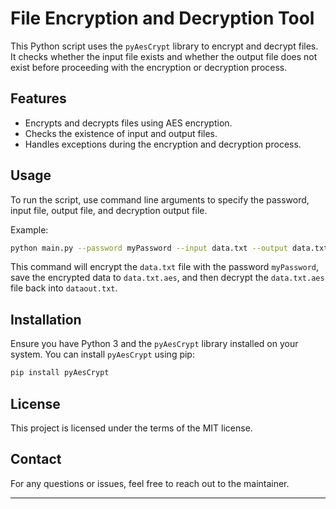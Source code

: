 # File Encryption and Decryption Tool

This Python script uses the `pyAesCrypt` library to encrypt and decrypt files. It checks whether the input file exists and whether the output file does not exist before proceeding with the encryption or decryption process.

## Features

- Encrypts and decrypts files using AES encryption.
- Checks the existence of input and output files.
- Handles exceptions during the encryption and decryption process.

## Usage

To run the script, use command line arguments to specify the password, input file, output file, and decryption output file.

Example:

```bash
python main.py --password myPassword --input data.txt --output data.txt.aes --decrypt_output dataout.txt
```

This command will encrypt the `data.txt` file with the password `myPassword`, save the encrypted data to `data.txt.aes`, and then decrypt the `data.txt.aes` file back into `dataout.txt`.

## Installation

Ensure you have Python 3 and the `pyAesCrypt` library installed on your system. You can install `pyAesCrypt` using pip:

```bash
pip install pyAesCrypt
```

## License

This project is licensed under the terms of the MIT license.

## Contact

For any questions or issues, feel free to reach out to the maintainer.

---
